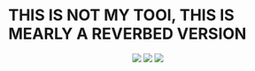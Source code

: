 <h1>THIS IS NOT MY TOOl, THIS IS MEARLY A REVERBED VERSION</h1>

<p align="center">
  <img src="https://img.shields.io/github/stars/trulyheartless/BlueTiger?style=flat&label=Stars&color=a80505">
  <img src="https://img.shields.io/github/repo-size/trulyheartless/BlueTiger?label=Size&color=a80505">
  <img src="https://img.shields.io/github/languages/top/trulyheartless/BlueTiger?color=a80505">
</p>
